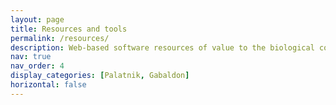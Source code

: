 ```yaml
---
layout: page
title: Resources and tools
permalink: /resources/
description: Web-based software resources of value to the biological community 
nav: true
nav_order: 4
display_categories: [Palatnik, Gabaldon]
horizontal: false
---
```

